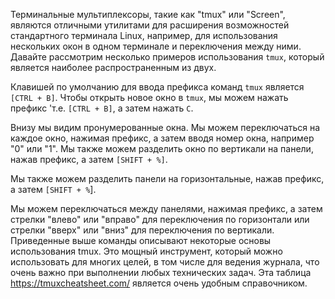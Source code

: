 Терминальные мультиплексоры, такие как "tmux" или "Screen", являются отличными утилитами для расширения возможностей стандартного терминала Linux, например, для использования нескольких окон в одном терминале и переключения между ними. Давайте рассмотрим несколько примеров использования `tmux`, который является наиболее распространенным из двух. 

Клавишей по умолчанию для ввода префикса команд `tmux` является `[CTRL + B]`. Чтобы открыть новое окно в `tmux`, мы можем нажать префикс 'т.е. `[CTRL + B]`, а затем нажать `C`.

Внизу мы видим пронумерованные окна. Мы можем переключаться на каждое окно, нажимая префикс, а затем вводя номер окна, например "0" или "1". Мы также можем разделить окно по вертикали на панели, нажав префикс, а затем `[SHIFT + %]`.

Мы также можем разделить панели на горизонтальные, нажав префикс, а затем `[SHIFT + %`].

Мы можем переключаться между панелями, нажимая префикс, а затем стрелки "влево" или "вправо" для переключения по горизонтали или стрелки "вверх" или "вниз" для переключения по вертикали. Приведенные выше команды описывают некоторые основы использования tmux. Это мощный инструмент, который можно использовать для многих целей, в том числе для ведения журнала, что очень важно при выполнении любых технических задач. Эта таблица https://tmuxcheatsheet.com/ является очень удобным справочником.